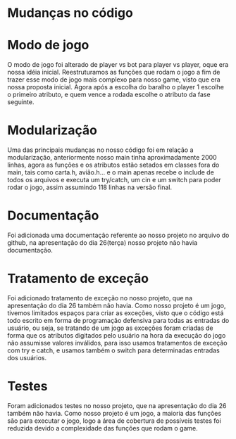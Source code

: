 <h1>                                                    Mudanças no código</h1>
<h1>Modo de jogo</h1>
O modo de jogo foi alterado de player vs bot para player vs player, oque era nossa idéia inicial. Reestruturamos as funções que 
rodam o jogo a fim de trazer esse modo de jogo mais complexo para nosso game, visto que era nossa proposta inicial. Agora após a 
escolha do  baralho o player 1 escolhe o primeiro atributo, e quem vence a rodada escolhe o atributo da fase seguinte.

<h1>Modularização</h1>
 Uma das principais mudanças no nosso código foi em relação a modularização, anteriormente nosso main tinha aproximadamente 2000 
 linhas, agora as funções e os atributos estão setados em classes fora do main, tais como carta.h, avião.h... e o main apenas 
 recebe o include de todos os arquivos e executa um try/catch, um cin e um switch para poder rodar o jogo, assim assumindo 
 118 linhas na versão final.

<h1>Documentação</h1>
Foi adicionada uma documentação referente ao nosso projeto no arquivo do github, na apresentação do dia 26(terça) nosso projeto não 
havia documentação.


<h1>Tratamento de exceção</h1>
Foi adicionado tratamento de exceção no nosso projeto, que na apresentação do dia 26 também não havia. Como nosso projeto é um jogo,
tivemos limitados espaços para criar as exceções, visto que o código está todo escrito em forma de programação defensiva para todas
as entradas do usuário, ou seja, se tratando de um jogo as exceções foram criadas de forma que os atributos digitados pelo usuário
na hora da execução do jogo não assumisse  valores inválidos, para isso usamos tratamentos de exceção com try e catch, e usamos 
também o switch para determinadas entradas dos usuários.

<h1>Testes</h1>
Foram adicionados testes no nosso projeto, que na apresentação do dia 26 também não havia. Como nosso projeto é um jogo, a maioria 
das funções são para executar o jogo, logo a área de cobertura de possíveis testes foi reduzida devido a complexidade das funções 
que rodam o game.


